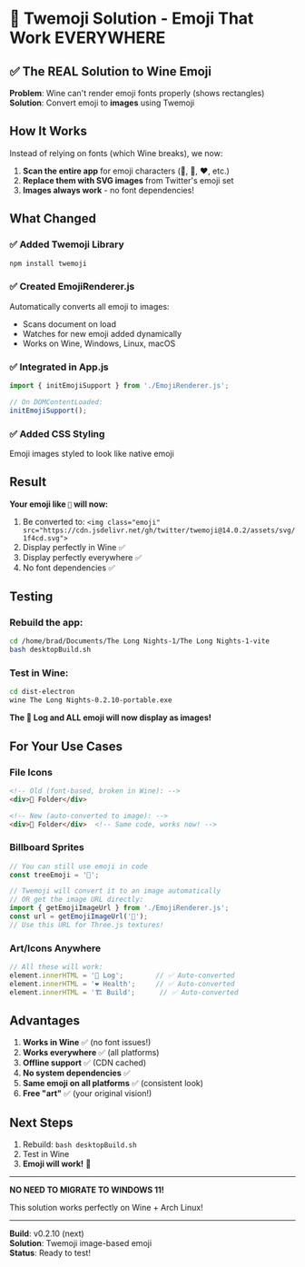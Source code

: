 # 🎨 Twemoji Solution - Emoji That Work EVERYWHERE

## ✅ The REAL Solution to Wine Emoji

**Problem**: Wine can't render emoji fonts properly (shows rectangles)  
**Solution**: Convert emoji to **images** using Twemoji

## How It Works

Instead of relying on fonts (which Wine breaks), we now:

1. **Scan the entire app** for emoji characters (📍, 🌲, ❤️, etc.)
2. **Replace them with SVG images** from Twitter's emoji set
3. **Images always work** - no font dependencies!

## What Changed

### ✅ Added Twemoji Library
```bash
npm install twemoji
```

### ✅ Created EmojiRenderer.js
Automatically converts all emoji to images:
- Scans document on load
- Watches for new emoji added dynamically
- Works on Wine, Windows, Linux, macOS

### ✅ Integrated in App.js
```javascript
import { initEmojiSupport } from './EmojiRenderer.js';

// On DOMContentLoaded:
initEmojiSupport();
```

### ✅ Added CSS Styling
Emoji images styled to look like native emoji

## Result

**Your emoji like `📍` will now:**
1. Be converted to: `<img class="emoji" src="https://cdn.jsdelivr.net/gh/twitter/twemoji@14.0.2/assets/svg/1f4cd.svg">`
2. Display perfectly in Wine ✅
3. Display perfectly everywhere ✅
4. No font dependencies ✅

## Testing

### Rebuild the app:
```bash
cd /home/brad/Documents/The Long Nights-1/The Long Nights-1-vite
bash desktopBuild.sh
```

### Test in Wine:
```bash
cd dist-electron
wine The Long Nights-0.2.10-portable.exe
```

**The 📍 Log and ALL emoji will now display as images!**

## For Your Use Cases

### File Icons
```html
<!-- Old (font-based, broken in Wine): -->
<div>📁 Folder</div>

<!-- New (auto-converted to image): -->
<div>📁 Folder</div>  <!-- Same code, works now! -->
```

### Billboard Sprites
```javascript
// You can still use emoji in code
const treeEmoji = '🌲';

// Twemoji will convert it to an image automatically
// OR get the image URL directly:
import { getEmojiImageUrl } from './EmojiRenderer.js';
const url = getEmojiImageUrl('🌲');
// Use this URL for Three.js textures!
```

### Art/Icons Anywhere
```javascript
// All these will work:
element.innerHTML = '📍 Log';        // ✅ Auto-converted
element.innerHTML = '❤️ Health';     // ✅ Auto-converted  
element.innerHTML = '🏗️ Build';      // ✅ Auto-converted
```

## Advantages

1. **Works in Wine** ✅ (no font issues!)
2. **Works everywhere** ✅ (all platforms)
3. **Offline support** ✅ (CDN cached)
4. **No system dependencies** ✅
5. **Same emoji on all platforms** ✅ (consistent look)
6. **Free "art"** ✅ (your original vision!)

## Next Steps

1. Rebuild: `bash desktopBuild.sh`
2. Test in Wine
3. **Emoji will work!** 🎉

---

**NO NEED TO MIGRATE TO WINDOWS 11!**

This solution works perfectly on Wine + Arch Linux!

---
**Build**: v0.2.10 (next)  
**Solution**: Twemoji image-based emoji  
**Status**: Ready to test!

